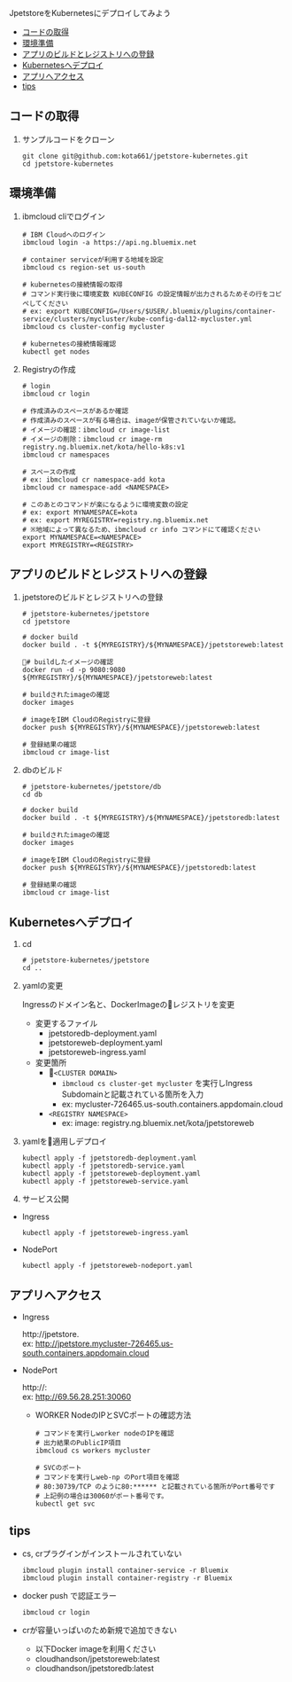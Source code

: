 JpetstoreをKubernetesにデプロイしてみよう

<!-- TOC -->

- [コードの取得](#コードの取得)
- [環境準備](#環境準備)
- [アプリのビルドとレジストリへの登録](#アプリのビルドとレジストリへの登録)
- [Kubernetesへデプロイ](#kubernetesへデプロイ)
- [アプリへアクセス](#アプリへアクセス)
- [tips](#tips)

<!-- /TOC -->


## コードの取得
1. サンプルコードをクローン
  
    ```
    git clone git@github.com:kota661/jpetstore-kubernetes.git
    cd jpetstore-kubernetes
    ```

## 環境準備
1. ibmcloud cliでログイン

    ```
    # IBM Cloudへのログイン
    ibmcloud login -a https://api.ng.bluemix.net

    # container serviceが利用する地域を設定
    ibmcloud cs region-set us-south

    # kubernetesの接続情報の取得
    # コマンド実行後に環境変数 KUBECONFIG の設定情報が出力されるためその行をコピペしてください
    # ex: export KUBECONFIG=/Users/$USER/.bluemix/plugins/container-service/clusters/mycluster/kube-config-dal12-mycluster.yml
    ibmcloud cs cluster-config mycluster

    # kubernetesの接続情報確認
    kubectl get nodes
    ```

2. Registryの作成

    ```
    # login
    ibmcloud cr login

    # 作成済みのスペースがあるか確認
    # 作成済みのスペースが有る場合は、imageが保管されていないか確認。
    # イメージの確認：ibmcloud cr image-list
    # イメージの削除：ibmcloud cr image-rm registry.ng.bluemix.net/kota/hello-k8s:v1
    ibmcloud cr namespaces

    # スペースの作成
    # ex: ibmcloud cr namespace-add kota
    ibmcloud cr namespace-add <NAMESPACE>

    # このあとのコマンドが楽になるように環境変数の設定
    # ex: export MYNAMESPACE=kota
    # ex: export MYREGISTRY=registry.ng.bluemix.net
    # ※地域によって異なるため、ibmcloud cr info コマンドにて確認ください
    export MYNAMESPACE=<NAMESPACE>
    export MYREGISTRY=<REGISTRY>
    ```

## アプリのビルドとレジストリへの登録
1. jpetstoreのビルドとレジストリへの登録

    ```
    # jpetstore-kubernetes/jpetstore
    cd jpetstore

    # docker build
    docker build . -t ${MYREGISTRY}/${MYNAMESPACE}/jpetstoreweb:latest

    # buildしたイメージの確認
    docker run -d -p 9080:9080 ${MYREGISTRY}/${MYNAMESPACE}/jpetstoreweb:latest

    # buildされたimageの確認
    docker images

    # imageをIBM CloudのRegistryに登録
    docker push ${MYREGISTRY}/${MYNAMESPACE}/jpetstoreweb:latest

    # 登録結果の確認
    ibmcloud cr image-list
    ```

1. dbのビルド

    ```
    # jpetstore-kubernetes/jpetstore/db
    cd db

    # docker build
    docker build . -t ${MYREGISTRY}/${MYNAMESPACE}/jpetstoredb:latest

    # buildされたimageの確認
    docker images

    # imageをIBM CloudのRegistryに登録
    docker push ${MYREGISTRY}/${MYNAMESPACE}/jpetstoredb:latest

    # 登録結果の確認
    ibmcloud cr image-list
    ```


## Kubernetesへデプロイ

1. cd 

    ```
    # jpetstore-kubernetes/jpetstore
    cd ..
    ```

2. yamlの変更

    Ingressのドメイン名と、DockerImageのレジストリを変更
  
    * 変更するファイル
      - jpetstoredb-deployment.yaml
      - jpetstoreweb-deployment.yaml
      - jpetstoreweb-ingress.yaml
    * 変更箇所
      * `<CLUSTER DOMAIN>`
        * `ibmcloud cs cluster-get mycluster` を実行しIngress Subdomainと記載されている箇所を入力
        * ex: mycluster-726465.us-south.containers.appdomain.cloud
      * `<REGISTRY NAMESPACE>`
        * ex: image: registry.ng.bluemix.net/kota/jpetstoreweb

3. yamlを適用しデプロイ

    ```
    kubectl apply -f jpetstoredb-deployment.yaml
    kubectl apply -f jpetstoredb-service.yaml
    kubectl apply -f jpetstoreweb-deployment.yaml
    kubectl apply -f jpetstoreweb-service.yaml
    ```

4. サービス公開
  * Ingress
  
    ```
    kubectl apply -f jpetstoreweb-ingress.yaml
    ```
  
  * NodePort

    ```
    kubectl apply -f jpetstoreweb-nodeport.yaml
    ```

## アプリへアクセス

* Ingress

  http://jpetstore.<CLUSTER DOMAIN>  
  ex: http://jpetstore.mycluster-726465.us-south.containers.appdomain.cloud


* NodePort
  
  http://<WORKER NODE PUBLIC IP>:<SVC PORT>  
  ex: http://69.56.28.251:30060

  * WORKER NodeのIPとSVCポートの確認方法

    ```
    # コマンドを実行しworker nodeのIPを確認
    # 出力結果のPublicIP項目
    ibmcloud cs workers mycluster  

    # SVCのポート
    # コマンドを実行しweb-np のPort項目を確認
    # 80:30739/TCP のように80:****** と記載されている箇所がPort番号です
    # 上記例の場合は30060がポート番号です。
    kubectl get svc
    ```


## tips
* cs, crプラグインがインストールされていない
  
  ```
  ibmcloud plugin install container-service -r Bluemix
  ibmcloud plugin install container-registry -r Bluemix
  ```

* docker push で認証エラー
  
  `ibmcloud cr login`

* crが容量いっぱいのため新規で追加できない
  * 以下Docker imageを利用ください
  * cloudhandson/jpetstoreweb:latest
  * cloudhandson/jpetstoredb:latest